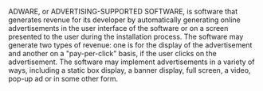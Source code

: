 ADWARE, or ADVERTISING-SUPPORTED SOFTWARE, is software that generates revenue for its developer by automatically generating online advertisements in the user interface of the software or on a screen presented to the user during the installation process. The software may generate two types of revenue: one is for the display of the advertisement and another on a "pay-per-click" basis, if the user clicks on the advertisement. The software may implement advertisements in a variety of ways, including a static box display, a banner display, full screen, a video, pop-up ad or in some other form.
